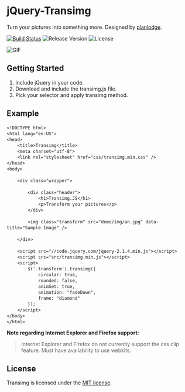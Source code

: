 # jQuery-Transimg
Turn your pictures into something more. Designed by [planlodge](https://github.com/planlodge). 

[![Build Status](https://travis-ci.org/stevenbenner/jquery-powertip.svg?branch=master)](https://travis-ci.org/stevenbenner/jquery-powertip)
![Release Version](http://img.shields.io/github/release/stevenbenner/jquery-powertip.svg)
![License](https://img.shields.io/packagist/l/doctrine/orm.svg)

![GIF](http://planlodge.com/github/record.gif)

## Getting Started

 1. Include jQuery in your code.
 2. Download and include the transimg.js file.
 3. Pick your selector and apply transimg method.

## Example

    <!DOCTYPE html>
	<html lang="en-US">
	<head>
		<title>Transimg</title>
		<meta charset="utf-8">
		<link rel="stylesheet" href="css/transimg.min.css" />
	</head>
	<body>

		<div class="wrapper">
		
			<div class="header">
				<h1>Transimg.JS</h1>
				<p>Transform your pictures</p>
			</div>
		
			<img class="transform" src="demo/img/an.jpg" data-title="Sample Image" />
		
		</div>

		<script src="//code.jquery.com/jquery-2.1.4.min.js"></script>
		<script src="src/transimg.min.js"></script>
		<script>
			$('.transform').transimg({
				circular: true,
				rounded: false,
				animSet: true,
				animation: "fadeDown",
				frame: "diamond"
			});
		</script>
	</body>
	</html>
	
**Note regarding Internet Explorer and Firefox support:**

> Internet Explorer and Firefox do not currently support the css clip feature. Must have availability to use webkits.

## License 

Transimg is licensed under the [MIT license](http://opensource.org/licenses/MIT).
